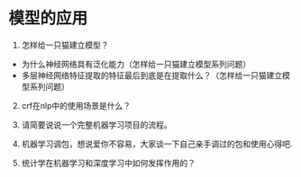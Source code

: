 # 模型的应用

1. 怎样给一只猫建立模型？
+ 为什么神经网络具有泛化能力（怎样给一只猫建立模型系列问题）
+ 多层神经网络特征提取的特征最后到底是在提取什么？（怎样给一只猫建立模型系列问题）

2. crf在nlp中的使用场景是什么？

3. 请简要说说一个完整机器学习项目的流程。

4. 机器学习调包，想说爱你不容易，大家谈一下自己亲手调过的包和使用心得吧.

5. 统计学在机器学习和深度学习中如何发挥作用的？
